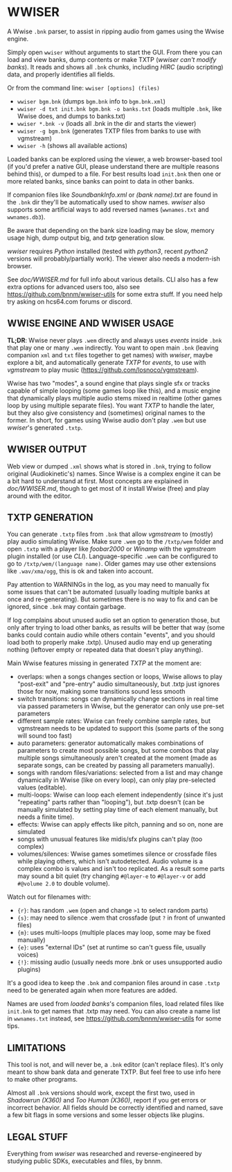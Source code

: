 # WWISER
A Wwise `.bnk` parser, to assist in ripping audio from games using the Wwise engine.

Simply open `wwiser` without arguments to start the GUI. From there you can load
and view banks, dump contents or make TXTP (*wwiser can't modify banks*). It reads
and shows all `.bnk` chunks, including *HIRC* (audio scripting) data, and properly
identifies all fields.

Or from the command line: `wwiser [options] (files)`
- `wwiser bgm.bnk`
  (dumps `bgm.bnk` info to `bgm.bnk.xml`)
- `wwiser -d txt init.bnk bgm.bnk -o banks.txt`
  (loads multiple `.bnk`, like Wwise does, and dumps to banks.txt)
- `wwiser *.bnk -v`
  (loads all .bnk in the dir and starts the viewer)
- `wwiser -g bgm.bnk`
  (generates TXTP files from banks to use with vgmstream)
- `wwiser -h`
  (shows all available actions)

Loaded banks can be explored using the viewer, a web browser-based tool (if
you'd prefer a native GUI, please understand there are multiple reasons behind
this), or dumped to a file. For best results load `init.bnk` then one or more
related banks, since banks can point to data in other banks.

If companion files like *SoundbankInfo.xml* or *(bank name).txt* are found in the
`.bnk` dir they'll be automatically used to show names. *wwiser* also supports some
artificial ways to add reversed names (`wwnames.txt` and `wwnames.db3`).

Be aware that depending on the bank size loading may be slow, memory usage high,
dump output big, and *txtp* generation slow.

*wwiser* requires *Python* installed (tested with *python3*, recent *python2*
versions will probably/partially work). The viewer also needs a modern-ish browser.

See *doc/WWISER.md* for full info about various details. CLI also has a few extra
options for advanced users too, also see https://github.com/bnnm/wwiser-utils for
some extra stuff. If you need help try asking on hcs64.com forums or discord.


## WWISE ENGINE AND WWISER USAGE
**TL;DR**: Wwise never plays `.wem` directly and always uses *events* inside `.bnk`
that play one or many `.wem` indirectly. You want to open main `.bnk` (leaving
companion `xml` and `txt` files together to get names) with *wwiser*, maybe explore
a bit, and  automatically generate *TXTP* for *events*, to use with *vgmstream* to
play music (https://github.com/losnoco/vgmstream).

Wwise has two "modes", a sound engine that plays single sfx or tracks capable of simple
looping (some games loop like this), and a music engine that dynamically plays multiple
audio stems mixed in realtime (other games loop by using multiple separate files). You
want *TXTP* to handle the later, but they also give consistency and (sometimes) original
names to the former. In short, for games using Wwise audio don't play `.wem` but use
*wwiser*'s generated `.txtp`.


## WWISER OUTPUT
Web view or dumped `.xml` shows what is stored in `.bnk`, trying to follow original
(Audiokinetic's) names. Since Wwise is a complex engine it can be a bit hard to
understand at first. Most concepts are explained in *doc/WWISER.md*, though to get
most of it install Wwise (free) and play around with the editor.


## TXTP GENERATION
You can generate `.txtp` files from `.bnk` that allow *vgmstream* to (mostly) play audio
simulating Wwise. Make sure `.wem` go to the `/txtp/wem` folder and open `.txtp` with a
player like *foobar2000* or *Winamp* with the *vgmstream* plugin installed (or use *CLI*).
Language-specific `.wem` can be configured to go to `/txtp/wem/(language name)`. Older
games may use other extensions like `.wav/xma/ogg`, this is ok and taken into account.

Pay attention to WARNINGs in the log, as you may need to manually fix some issues that
can't be automated (usually loading multiple banks at once and re-generating). But
sometimes there is no way to fix and can be ignored, since `.bnk` may contain garbage.

If log complains about unused audio set an option to generation those, but only after
trying to load other banks, as results will be better that way (some banks could contain
audio while others contain "events", and you should load both to properly make .txtp).
Unused audio may end up generating nothing (leftover empty or repeated data that doesn't
play anything).

Main Wwise features missing in generated *TXTP* at the moment are:
- overlaps: when a songs changes section or loops, Wwise allows to play "post-exit"
  and "pre-entry" audio simultaneously, but .txtp just ignores those for now, making
  some transitions sound less smooth
- switch transitions: songs can dynamically change sections in real time via passed
  parameters in Wwise, but the generator can only use pre-set parameters
- different sample rates: Wwise can freely combine sample rates, but vgmstream needs
  to be updated to support this (some parts of the song will sound too fast)
- auto parameters: generator automatically makes combinations of parameters to create
  most possible songs, but some combos that play multiple songs simultaneously aren't
  created at the moment (made as separate songs, can be created by passing all
  parameters manually).
- songs with random files/variations: selected from a list and may change dynamically
  in Wwise (like on every loop), can only play pre-selected values (editable).
- multi-loops: Wwise can loop each element independently (since it's just "repeating"
  parts rather than "looping"), but .txtp doesn't (can be manually simulated by
  setting play time of each element manually, but needs a finite time).
- effects: Wwise can apply effects like pitch, panning and so on, none are simulated
- songs with unusual features like midis/sfx plugins can't play (too complex)
- volumes/silences: Wwise games sometimes silence or crossfade files while playing
  others, which isn't autodetected. Audio volume is a complex combo is values and
  isn't too replicated. As a result some parts may sound a bit quiet (try changing
  `#@layer-e` to `#@layer-v` or add `#@volume 2.0` to double volume).

Watch out for filenames with:
- `{r}`: has random `.wem` (open and change `>1` to select random parts)
- `{s}`: may need to silence .wem that crossfade (put `?` in front of unwanted files)
- `{m}`: uses multi-loops (multiple places may loop, some may be fixed manually)
- `{e}`: uses "external IDs" (set at runtime so can't guess file, usually voices)
- `{!}`: missing audio (usually needs more .bnk or uses unsupported audio plugins)

It's a good idea to keep the `.bnk` and companion files around in case `.txtp` need
to be generated again when more features are added.

Names are used from *loaded banks*'s companion files, load related files like `init.bnk`
to get names that .txtp may need. You can also create a name list in `wwnames.txt`
instead, see https://github.com/bnnm/wwiser-utils for some tips.


## LIMITATIONS
This tool is not, and will never be, a `.bnk` editor (can't replace files). It's only
meant to show bank data and generate TXTP. But feel free to use info here to make
other programs.

Almost all `.bnk` versions should work, except the first two, used in *Shadowrun (X360)*
and *Too Human (X360)*, report if you get errors or incorrect behavior. All fields should
be correctly identified and named, save a few bit flags in some versions and some lesser
objects like plugins.


## LEGAL STUFF
Everything from *wwiser* was researched and reverse-engineered by studying public
SDKs, executables and files, by bnnm.
